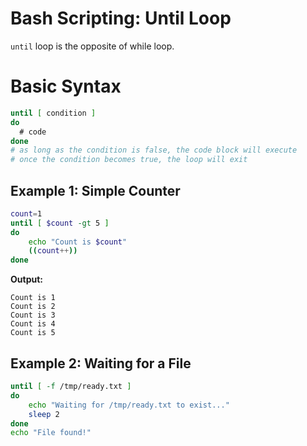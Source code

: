 # Bash Scripting: Until Loop

`until` loop is the opposite of while loop.
# Basic Syntax

```bash
until [ condition ]   
do  
  # code  
done
# as long as the condition is false, the code block will execute
# once the condition becomes true, the loop will exit
```

## Example 1: Simple Counter

```bash
count=1
until [ $count -gt 5 ]
do
    echo "Count is $count"
    ((count++))
done
```

**Output:**
```
Count is 1
Count is 2
Count is 3
Count is 4
Count is 5
```

## Example 2: Waiting for a File

```bash
until [ -f /tmp/ready.txt ]
do
    echo "Waiting for /tmp/ready.txt to exist..."
    sleep 2
done
echo "File found!"
```